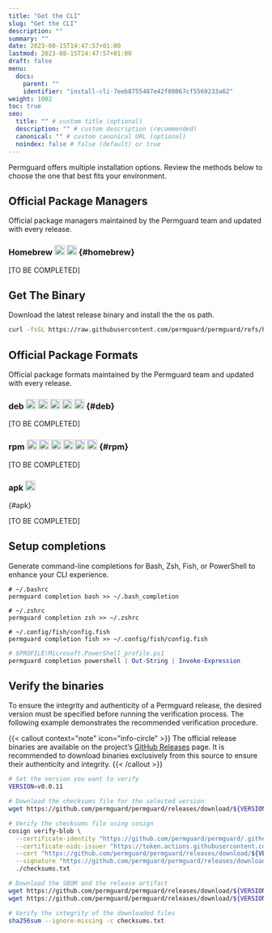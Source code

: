```yaml
---
title: "Get the CLI"
slug: "Get the CLI"
description: ""
summary: ""
date: 2023-08-15T14:47:57+01:00
lastmod: 2023-08-15T14:47:57+01:00
draft: false
menu:
  docs:
    parent: ""
    identifier: "install-cli-7eeb8755487e42f08067cf5569233a62"
weight: 1002
toc: true
seo:
  title: "" # custom title (optional)
  description: "" # custom description (recommended)
  canonical: "" # custom canonical URL (optional)
  noindex: false # false (default) or true
---
```


Permguard offers multiple installation options. Review the methods below to choose the one that best fits your environment.

## Official Package Managers

Official package managers maintained by the Permguard team and updated with every release.

### Homebrew <img alt="macOS" src="https://img.shields.io/badge/MacOS-000000?logo=apple&logoColor=F0F0F0" height="20"> <img alt="Linux" src="https://img.shields.io/badge/Linux-FCC624?logo=linux&logoColor=black" height="20"> {#homebrew}

[TO BE COMPLETED]

## Get The Binary

Download the latest release binary and install the the os path.

```bash
curl -fsSL https://raw.githubusercontent.com/permguard/permguard/refs/heads/main/install.sh | sh -s
```

## Official Package Formats

Official package formats maintained by the Permguard team and updated with every release.

### deb <img alt="Ubuntu" src="https://img.shields.io/badge/Ubuntu-E95420?logo=ubuntu&logoColor=white" height="20"> <img alt="Debian" src="https://img.shields.io/badge/Debian-A81D33?logo=debian&logoColor=white" height="20"> <img alt="Linux Mint" src="https://img.shields.io/badge/Linux_Mint-87CF3E?logo=linuxmint&logoColor=fff" height="20"> <img alt="Pop!_OS" src="https://img.shields.io/badge/Pop!_OS-48B9C7?logo=popos&logoColor=fff" height="20"> <img alt="Elementary OS" src="https://img.shields.io/badge/Elementary_OS-64BAFF?logo=elementary&logoColor=fff" height="20">  {#deb}

[TO BE COMPLETED]

### rpm <img alt="Fedora" src="https://img.shields.io/badge/Fedora-51A2DA?logo=fedora&logoColor=fff" height="20"> <img alt="CentOS" src="https://img.shields.io/badge/CentOS-002260?logo=centos&logoColor=F0F0F0" height="20"> <img alt="Red Hat Enterprise Linux" src="https://img.shields.io/badge/Red_Hat-EE0000?logo=redhat&logoColor=white" height="20"> <img alt="Rocky Linux" src="https://img.shields.io/badge/Rocky_Linux-10B981?logo=rockylinux&logoColor=fff" height="20"> <img alt="AlmaLinux" src="https://img.shields.io/badge/AlmaLinux-0F4C81?logo=almalinux&logoColor=fff" height="20"> <img alt="openSUSE" src="https://img.shields.io/badge/openSUSE-73BA25?logo=opensuse&logoColor=fff" height="20"> {#rpm}

[TO BE COMPLETED]

### apk <img alt="Alpine Linux" src="https://img.shields.io/badge/Alpine_Linux-0D597F?logo=alpinelinux&logoColor=white" height="20">
 {#apk}

[TO BE COMPLETED]

## Setup completions

Generate command-line completions for Bash, Zsh, Fish, or PowerShell to enhance your CLI experience.

```shell [bash]
# ~/.bashrc
permguard completion bash >> ~/.bash_completion
```

```shell [zsh]
# ~/.zshrc
permguard completion zsh >> ~/.zshrc
```

```shell [fish]
# ~/.config/fish/config.fish
permguard completion fish >> ~/.config/fish/config.fish
```

```powershell [powershell]
# $PROFILE\Microsoft.PowerShell_profile.ps1
permguard completion powershell | Out-String | Invoke-Expression
```

## Verify the binaries

To ensure the integrity and authenticity of a Permguard release, the desired version must be specified before running the verification process.
The following example demonstrates the recommended verification procedure.

{{< callout context="note" icon="info-circle" >}}
The official release binaries are available on the project’s [GitHub Releases](https://github.com/permguard/permguard/releases) page.
It is recommended to download binaries exclusively from this source to ensure their authenticity and integrity.
{{< /callout >}}

```bash
# Set the version you want to verify
VERSION=v0.0.11

# Download the checksums file for the selected version
wget https://github.com/permguard/permguard/releases/download/${VERSION}/checksums.txt

# Verify the checksums file using cosign
cosign verify-blob \
  --certificate-identity "https://github.com/permguard/permguard/.github/workflows/release.yml@refs/tags/${VERSION}" \
  --certificate-oidc-issuer "https://token.actions.githubusercontent.com" \
  --cert "https://github.com/permguard/permguard/releases/download/${VERSION}/checksums.txt.pem" \
  --signature "https://github.com/permguard/permguard/releases/download/${VERSION}/checksums.txt.sig" \
  ./checksums.txt

# Download the SBOM and the release artifact
wget https://github.com/permguard/permguard/releases/download/${VERSION}/permguard_cli_Linux_x86_64.tar.gz.sbom.json
wget https://github.com/permguard/permguard/releases/download/${VERSION}/permguard_cli_Linux_x86_64.tar.gz

# Verify the integrity of the downloaded files
sha256sum --ignore-missing -c checksums.txt
```
